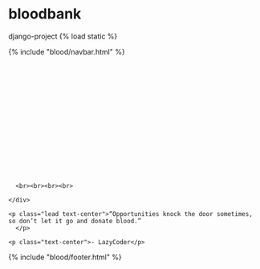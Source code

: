 # bloodbank
django-project
{% load static %}
<!DOCTYPE html>

<head>
    <style>
        .xyz{
          margin-bottom: 0px;
          background-image: url('{% static "image/homepage.jpg" %}');
          background-size: cover;
          background-repeat: no-repeat;
        }
      </style>
      
</head>


<body>
  {% include "blood/navbar.html" %}
<br>
<section id="section-jumbotron" style="margin-bottom: 0px;" class="jumbotron jumbotron-fluid d-flex justify-content-center align-items-center xyz">
    <div class="container text-center">
        <br><br><br><br><br><br><br><br><br><br><br><br><br><br>
     
      
      <br><br><br><br>
      
    </div>  
  </section>


  <div class="jumbotron" style="margin-top: 0px;margin-bottom: 0px;">

    <p class="lead text-center">“Opportunities knock the door sometimes, so don’t let it go and donate blood.”
      </p>
    
    <p class="text-center">- LazyCoder</p>
    
  </div>
  {% include "blood/footer.html" %}


</body>

</html>
<!--
developed By : Sonali Mishra & Vimal Kumar

-->
